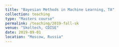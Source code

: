 ```yaml
---
title: "Bayesian Methods in Machine Learning, TA"
collection: teaching
type: "Masters course"
permalink: /teaching/2019-fall-sk
venue: "Skoltech, CDISE"
date: 2019-09-01
location: "Moscow, Russia"
---
```

